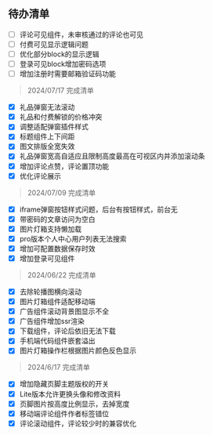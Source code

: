 ## 待办清单

- [ ] 评论可见组件，未审核通过的评论也可见
- [ ] 付费可见显示逻辑问题
- [ ] 优化部分block的显示逻辑
- [ ] 登录可见block增加密码选项
- [ ] 增加注册时需要邮箱验证码功能

> 2024/07/17 完成清单

- [x] 礼品弹窗无法滚动
- [x] 礼品和付费解锁的价格冲突
- [x] 调整适配弹窗插件样式
- [x] 标题组件上下间距
- [x] 图文排版全宽失效
- [x] 礼品弹窗宽高自适应且限制高度最高在可视区内并添加滚动条
- [x] 增加评论点赞，评论置顶功能
- [x] 优化评论展示

> 2024/07/09 完成清单

- [x] iframe弹窗按钮样式问题，后台有按钮样式，前台无
- [x] 带密码的文章访问为空白
- [x] 图片灯箱支持懒加载
- [x] pro版本个人中心用户列表无法搜索
- [x] 增加可配置数据保存时效
- [x] 增加登录可见组件

> 2024/06/22 完成清单

- [x] 去除轮播图横向滚动
- [x] 图片灯箱组件适配移动端
- [x] 广告组件滚动背景图显示不全
- [x] 广告组件增加ssr渲染
- [x] 下载组件，评论后依旧无法下载
- [x] 手机端代码组件嵌套溢出
- [x] 图片灯箱操作栏根据图片颜色反色显示

> 2024/6/17 完成清单
  
- [x] 增加隐藏页脚主题版权的开关
- [x] Lite版本允许更换头像和修改资料
- [x] 页脚图片按高度比例显示，去掉宽度
- [x] 移动端评论组件作者标签错位
- [x] 评论滚动组件，评论较少时的兼容优化
